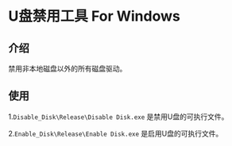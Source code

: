 U盘禁用工具 For Windows
=====

介绍
-----
  禁用非本地磁盘以外的所有磁盘驱动。
  
使用
-----
  1.`Disable_Disk\Release\Disable Disk.exe` 是禁用U盘的可执行文件。
  
  2.`Enable_Disk\Release\Enable Disk.exe` 是启用U盘的可执行文件。


